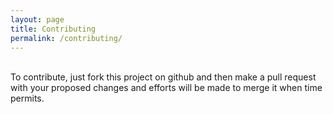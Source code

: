 ```yaml
---
layout: page
title: Contributing
permalink: /contributing/
---
```

<br/>
To contribute, just fork this project on github and then make a pull request with your proposed changes and efforts will be made to merge it when time permits.
